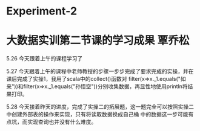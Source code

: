 # Experiment-2
# 大数据实训第二节课的学习成果 覃乔松

5.26
今天跟着上午的课程学习了

5.27
今天跟着上午的课程中老师教授的步骤一步步完成了要求完成的实操，并在课后完成了实操1，我用了scala中的collect()函数对
filter(x=>x._1.equals("如来"))和filter(x=>x._1.equals("孙悟空"))分别收集数据，再显性地使用println将结果打印。

5.28
今天接着昨天的进度，完成了实操二的拓展题，这一题完全可以按照实操二中创建外部表的操作来实现，只有将读取数据换成自己桶
中的数据这一步可能有点坑，而实现查询也并没有什么难度。
